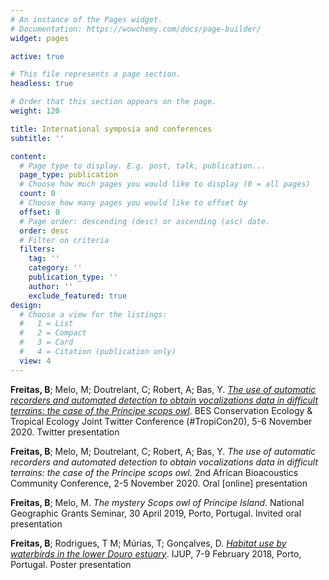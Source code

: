 ```yaml
---
# An instance of the Pages widget.
# Documentation: https://wowchemy.com/docs/page-builder/
widget: pages

active: true

# This file represents a page section.
headless: true

# Order that this section appears on the page.
weight: 120

title: International symposia and conferences
subtitle: ''

content:
  # Page type to display. E.g. post, talk, publication...
  page_type: publication
  # Choose how much pages you would like to display (0 = all pages)
  count: 0
  # Choose how many pages you would like to offset by
  offset: 0
  # Page order: descending (desc) or ascending (asc) date.
  order: desc
  # Filter on criteria
  filters:
    tag: ''
    category: ''
    publication_type: ''
    author: ''
    exclude_featured: true
design:
  # Choose a view for the listings:
  #   1 = List
  #   2 = Compact
  #   3 = Card
  #   4 = Citation (publication only)
  view: 4
---
```


**Freitas, B**; Melo, M; Doutrelant, C; Robert, A; Bas, Y. [<i>The use of automatic recorders and automated detection to obtain vocalizations data in difficult terrains: the case of the Príncipe scops owl</i>](https://twitter.com/brbbfreitas/status/1324351272250707970). BES Conservation Ecology & Tropical Ecology Joint Twitter Conference (#TropiCon20), 5-6 November 2020. Twitter presentation

**Freitas, B**; Melo, M; Doutrelant, C; Robert, A; Bas, Y. <i>The use of automatic recorders and automated detection to obtain vocalizations data in difficult terrains: the case of the Príncipe scops owl</i>. 2nd African Bioacoustics Community Conference, 2-5 November 2020. Oral [online] presentation

**Freitas, B**; Melo, M. <i>The mystery Scops owl of Príncipe Island</i>. National Geographic Grants Seminar, 30 April 2019, Porto, Portugal. Invited oral presentation

**Freitas, B**; Rodrigues, T M; Múrias, T; Gonçalves, D. [<i>Habitat use by waterbirds in the lower Douro estuary</i>](https://doi.org/10.13140/RG.2.2.29929.80485). IJUP, 7-9 February 2018, Porto, Portugal. Poster presentation


